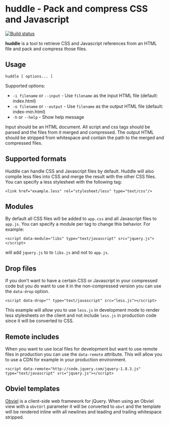 # huddle - Pack and compress CSS and Javascript #

[![Build status](https://secure.travis-ci.org/robgietema/huddle.png?branch=master)](http://travis-ci.org/robgietema/huddle/)

**huddle** is a tool to retrieve CSS and Javascript references from an HTML
file and pack and compress those files.

## Usage

    huddle [ options... ]

Supported options:

- `-i filename` or `--input` - Use `filename` as the input HTML file (default: index.html)
- `-o filename` or `--output` - Use `filename` as the output HTML file (default: index-min.html)
- `-h` or `--help` - Show help message

Input should be an HTML document. All script and css tags should be parsed
and the files from it merged and compressed. The output HTML should be stripped
from whitespace and contain the path to the merged and compressed files.

## Supported formats

Huddle can handle CSS and Javascript files by default. Huddle will also compile
less files into CSS and merge the result with the other CSS files. You can
specify a less stylesheet with the following tag:

    <link href="example.less" rel="stylesheet/less" type="text/css"/>

## Modules

By default all CSS files will be added to `app.css` and all Javascript files to
`app.js`. You can specify a module per tag to change this behavior. For
example:

    <script data-module="libs" type="text/javascript" src="jquery.js"></script>

will add `jquery.js` to to `libs.js` and not to `app.js`.

## Drop files

If you don't want to have a certain CSS or Javascript in your compressed code
but you do want to use it in the non-compressed version you can use the
`data-drop` option.

    <script data-drop="" type="text/javascript" src="less.js"></script>

This example will allow you to use `less.js` in development mode to render
less stylesheets on the client and not include `less.js` in production code
since it will be converted to CSS.

## Remote includes

When you want to use local files for development but want to use remote files
in production you can use the `data-remote` attribute. This will allow you to
use a CDN for example in your production environment.

    <script data-remote="http://code.jquery.com/jquery-1.8.3.js" type="text/javascript" src="jquery.js"></script>

## Obviel templates

[Obviel](http://obviel.org) is a client-side web framework for jQuery. When
using an Obviel view with a `obvtUrl` parameter it will be converted to `obvt`
and the template will be rendered inline with all newlines and leading and
trailing whitespace stripped.
